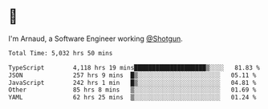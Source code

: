 # 👋

I'm Arnaud, a Software Engineer working [@Shotgun](https://shotgun.live).

<!--START_SECTION:waka-->

```txt
Total Time: 5,032 hrs 50 mins

TypeScript        4,118 hrs 19 mins████████████████████▒░░░░   81.83 %
JSON              257 hrs 9 mins  █▒░░░░░░░░░░░░░░░░░░░░░░░   05.11 %
JavaScript        242 hrs 1 min   █▒░░░░░░░░░░░░░░░░░░░░░░░   04.81 %
Other             85 hrs 8 mins   ▒░░░░░░░░░░░░░░░░░░░░░░░░   01.69 %
YAML              62 hrs 25 mins  ▒░░░░░░░░░░░░░░░░░░░░░░░░   01.24 %
```

<!--END_SECTION:waka-->
